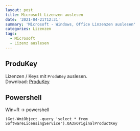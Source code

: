 ```yaml
---
layout: post
title: Microsoft Lizenzen auslesen
date: '2021-04-21T12:31'
summary: 'Microsoft - Windows, Office Linzenzen auslesen'
categories: Lizenzen
tags:
  - Microsoft
  - Lizenz auslesen
---
```



## ProduKey


Lizenzen / Keys mit `ProduKey` auslesen.
<br>Download: [ProduKey][1]


## Powershell

Win+R -> powershell
```
(Get-WmiObject -query 'select * from SoftwareLicensingService').OA3xOriginalProductKey

```



[1]: http://www.nirsoft.net/utils/produkey.zip